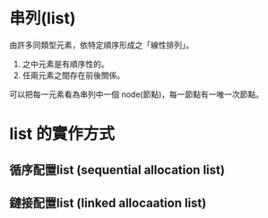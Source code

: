 # 串列(list)
由許多同類型元素，依特定順序形成之「線性排列」。
1. 之中元素是有順序性的。
2. 任兩元素之間存在前後關係。
   
可以把每一元素看為串列中一個 node(節點)，每一節點有一唯一次節點。

# list 的實作方式
## 循序配置list (sequential allocation list)
## 鏈接配置list (linked allocaation list)
